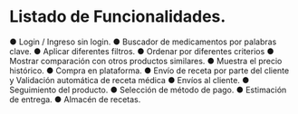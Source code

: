 # Listado de Funcionalidades.

●	Login / Ingreso sin login.
●	Buscador de medicamentos por palabras clave.
●	Aplicar diferentes filtros.
●	Ordenar por diferentes criterios
●	Mostrar comparación con otros productos similares.
●	Muestra el precio histórico.
●	Compra en plataforma.
●	Envío de receta por parte del cliente y Validación automática de receta médica
●	Envíos al cliente.
●	Seguimiento del producto.
●	Selección de método de pago.
●	Estimación de entrega.
●	Almacén de recetas.
